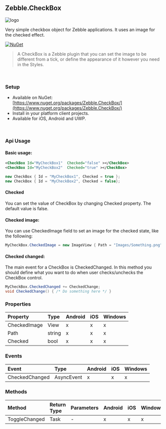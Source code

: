 ﻿[logo]: https://raw.githubusercontent.com/Geeksltd/Zebble.CheckBox/master/icon.png "Zebble.CheckBox"


## Zebble.CheckBox

![logo]

Very simple checkbox object for Zebble applications. It uses an image for the checked effect.


[![NuGet](https://img.shields.io/nuget/v/Zebble.CheckBox.svg?label=NuGet)](https://www.nuget.org/packages/Zebble.CheckBox/)

> A CheckBox is a Zebble plugin that you can set the image to be different from a tick, or define the appearance of it however you need in the Styles.

<br>


### Setup
* Available on NuGet: [https://www.nuget.org/packages/Zebble.CheckBox/](https://www.nuget.org/packages/Zebble.CheckBox/)
* Install in your platform client projects.
* Available for iOS, Android and UWP.
<br>


### Api Usage

#### Basic usage:
```xml
<CheckBox Id="MyCheckBox1"  Checked="false" ></CheckBox>
<CheckBox Id="MyCheckBox2"  Checked="true" ></CheckBox>
```
```csharp
new CheckBox { Id = "MyCheckBox1", Checked = true };
new CheckBox { Id = "MyCheckBox2", Checked = false};
```
#### Checked
You can set the value of CheckBox by changing Checked property. The default value is false.
#### Checked image:
You can use CheckedImage field to set an image for the checked state, like the following:
```csharp
MyCheckBox.CheckedImage = new ImageView { Path = "Images/Something.png" };
```
#### Checked changed:
The main event for a CheckBox is CheckedChanged. In this method you should define what you want to do when user checks/unchecks the CheckBox control.
```csharp
MyCheckBox.CheckedChanged += CheckedChange;
void CheckedChange() { /* Do something here */ }
```
### Properties
| Property     | Type         | Android | iOS | Windows |
| :----------- | :----------- | :------ | :-- | :------ |
| CheckedImage            | View           | x       | x   | x       |
| Path            | string           | x       | x   | x       |
| Checked            | bool           | x       | x   | x       |

### Events
| Event             | Type                                          | Android | iOS | Windows |
| :-----------      | :-----------                                  | :------ | :-- | :------ |
| CheckedChanged               | AsyncEvent    | x       | x   | x       |

### Methods
| Method       | Return Type  | Parameters                          | Android | iOS | Windows |
| :----------- | :----------- | :-----------                        | :------ | :-- | :------ |
| ToggleChanged         | Task| -| x       | x   | x       |
